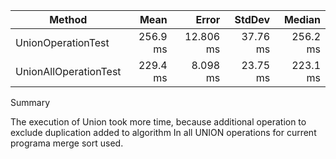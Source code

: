 |                Method |     Mean |     Error |   StdDev |   Median |
|---------------------- |---------:|----------:|---------:|---------:|
|    UnionOperationTest | 256.9 ms | 12.806 ms | 37.76 ms | 256.2 ms |
| UnionAllOperationTest | 229.4 ms |  8.098 ms | 23.75 ms | 223.1 ms |

Summary

The execution of Union took more time, because additional operation to exclude duplication added to algorithm
In all UNION operations for current programa merge sort used.
